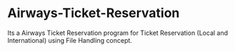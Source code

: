 # Airways-Ticket-Reservation
Its a Airways Ticket Reservation program for Ticket Reservation (Local and International) using File Handling concept.
